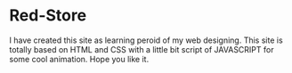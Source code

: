 # Red-Store
I have created this site as learning peroid of my web designing.
This site is totally based on HTML and CSS with a little bit script of JAVASCRIPT for some cool animation.
Hope you like it.
